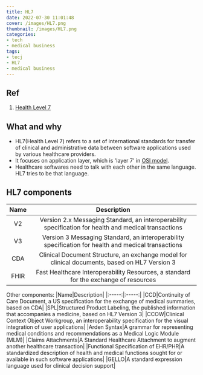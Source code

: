 ```yaml
---
title: HL7
date: 2022-07-30 11:01:48
cover: /images/HL7.png
thumbnail: /images/HL7.png
categories:
- tech
- medical business
tags:
- tecj
- HL7
- medical business
---
```

## Ref
1. [Health Level 7](https://en.wikipedia.org/wiki/Health_Level_7)

## What and why
- HL7(Health Level 7) refers to a set of international standards for transfer of clinical and administrative data between software applications used by various healthcare providers.
- It focuses on application layer, which is 'layer 7' in [OSI model](https://en.wikipedia.org/wiki/OSI_model).
- Healthcare softwares need to talk with each other in the same language. HL7 tries to be that language.
<!--more-->
## HL7 components
|Name|Description|
|:-----:|:-----:|
|V2|Version 2.x Messaging Standard, an interoperability specification for health and medical transactions|
|V3|Version 3 Messaging Standard, an interoperability specification for health and medical transactions|
|CDA|Clinical Document Structure, an exchange model for clinical documents, based on HL7 Version 3|
|FHIR|Fast Healthcare Interoperability Resources, a standard for the exchange of resources|

Other components:
|Name|Description|
|:-----:|:-----:|
|CCD|Continuity of Care Document, a US specification for the exchange of medical summaries, based on CDA|
|SPL|Structured Product Labeling, the published information that accompanies a medicine, based on HL7 Version 3|
|CCOW|Clinical Context Object Workgroup, an interoperability specification for the visual integration of user applications|
|Arden Syntax|A grammar for representing medical conditions and recommendations as a Medical Logic Module (MLM)|
|Claims Attachments|A Standard Healthcare Attachment to augment another healthcare transaction|
|Functional Specification of EHR/PHR|A standardized description of health and medical functions sought for or available in such software applications|
|GELLO|A standard expression language used for clinical decision support|
